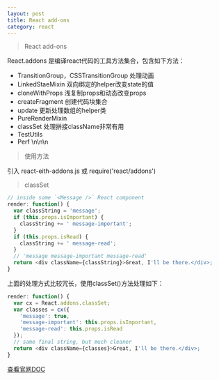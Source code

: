 ```yaml
---
layout: post
title: React add-ons
category: react
---
```


>React add-ons

React.addons 是编译react代码的工具方法集合，包含如下方法：<br>

* TransitionGroup，CSSTransitionGroup  处理动画
* LinkedStaeMixin  双向绑定的helper改变state的值
* cloneWithProps  浅复制props和动态改变props
* createFragment  创建代码块集合
* update  更新处理数组的helper类
* PureRenderMixin  
* classSet  处理拼接className非常有用
* TestUtils
* Perf   \n\n\n

>使用方法

引入 react-eith-addons.js 或 require('react/addons')

>classSet

```js
// inside some `<Message />` React component
render: function() {
  var classString = 'message';
  if (this.props.isImportant) {
    classString += ' message-important';
  }
  if (this.props.isRead) {
    classString += ' message-read';
  }
  // 'message message-important message-read'
  return <div className={classString}>Great, I'll be there.</div>;
}
```

上面的处理方式比较冗长，使用classSet()方法处理如下：

```js
render: function() {
  var cx = React.addons.classSet;
  var classes = cx({
    'message': true,
    'message-important': this.props.isImportant,
    'message-read': this.props.isRead
  });
  // same final string, but much cleaner
  return <div className={classes}>Great, I'll be there.</div>;
}
```

[查看官网DOC](http://facebook.github.io/react/docs/addons.html)
